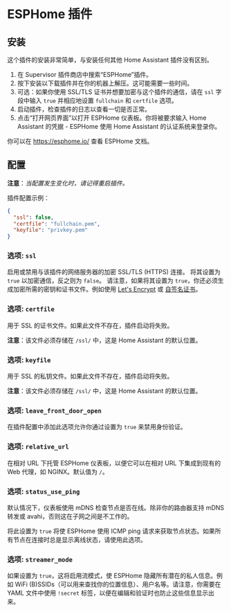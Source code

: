 # ESPHome 插件
## 安装

这个插件的安装非常简单，与安装任何其他 Home Assistant 插件没有区别。

1. 在 Supervisor 插件商店中搜索“ESPHome”插件。
2. 按下安装以下载插件并在你的机器上解压。这可能需要一些时间。
3. 可选：如果你使用 SSL/TLS 证书并想要加密与这个插件的通信，请在 `ssl` 字段中输入 `true` 并相应地设置 `fullchain` 和 `certfile` 选项。
4. 启动插件，检查插件的日志以查看一切是否正常。
5. 点击“打开网页界面”以打开 ESPHome 仪表板。你将被要求输入 Home Assistant 的凭据 - ESPHome 使用 Home Assistant 的认证系统来登录你。

你可以在 https://esphome.io/ 查看 ESPHome 文档。

## 配置

**注意**：_当配置发生变化时，请记得重启插件。_

插件配置示例：

```json
{
  "ssl": false,
  "certfile": "fullchain.pem",
  "keyfile": "privkey.pem"
}
```

### 选项: `ssl`

启用或禁用与该插件的网络服务器的加密 SSL/TLS (HTTPS) 连接。
将其设置为 `true` 以加密通信，反之则为 `false`。
请注意，如果将其设置为 `true`，你还必须生成加密所需的密钥和证书文件。例如使用 [Let's Encrypt](https://www.home-assistant.io/addons/lets_encrypt/) 或 [自签名证书](https://www.home-assistant.io/docs/ecosystem/certificates/tls_self_signed_certificate/)。

### 选项: `certfile`

用于 SSL 的证书文件。如果此文件不存在，插件启动将失败。

**注意**：该文件必须存储在 `/ssl/` 中，这是 Home Assistant 的默认位置。

### 选项: `keyfile`

用于 SSL 的私钥文件。如果此文件不存在，插件启动将失败。

**注意**：该文件必须存储在 `/ssl/` 中，这是 Home Assistant 的默认位置。

### 选项: `leave_front_door_open`

在插件配置中添加此选项允许你通过设置为 `true` 来禁用身份验证。

### 选项: `relative_url`

在相对 URL 下托管 ESPHome 仪表板，以便它可以在相对 URL 下集成到现有的 Web 代理，如 NGINX。默认值为 `/`。

### 选项: `status_use_ping`

默认情况下，仪表板使用 mDNS 检查节点是否在线。除非你的路由器支持 mDNS 转发或 avahi，否则这在子网之间是不工作的。

将此设置为 `true` 将使 ESPHome 使用 ICMP ping 请求来获取节点状态。如果所有节点在连接时总是显示离线状态，请使用此选项。

### 选项: `streamer_mode`

如果设置为 `true`，这将启用流模式，使 ESPHome 隐藏所有潜在的私人信息。例如 WiFi (B)SSIDs（可以用来查找你的位置信息）、用户名等。请注意，你需要在 YAML 文件中使用 `!secret` 标签，以便在编辑和验证时也防止这些信息显示出来。